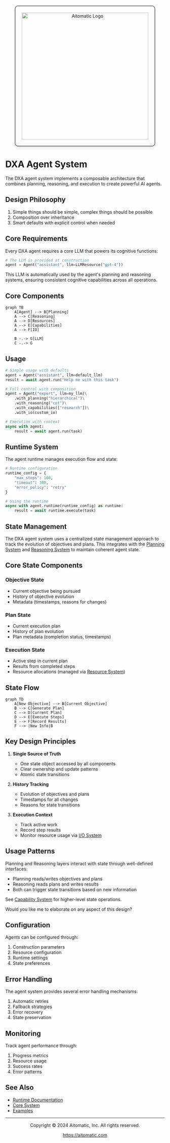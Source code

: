 <!-- markdownlint-disable MD041 -->
<!-- markdownlint-disable MD033 -->
<p align="center">
  <img src="https://cdn.prod.website-files.com/62a10970901ba826988ed5aa/62d942adcae82825089dabdb_aitomatic-logo-black.png" alt="Aitomatic Logo" width="400" style="border: 2px solid #666; border-radius: 10px; padding: 20px; box-shadow: 0 4px 8px rgba(0,0,0,0.1);"/>
</p>

# DXA Agent System

The DXA agent system implements a composable architecture that combines planning, reasoning, and execution to create powerful AI agents.

## Design Philosophy

1. Simple things should be simple, complex things should be possible
2. Composition over inheritance
3. Smart defaults with explicit control when needed

## Core Requirements

Every DXA agent requires a core LLM that powers its cognitive functions:

```python
# The LLM is provided at construction
agent = Agent("assistant", llm=LLMResource("gpt-4"))
```

This LLM is automatically used by the agent's planning and reasoning systems, ensuring consistent cognitive capabilities across all operations.

## Core Components

```mermaid
graph TB
    A[Agent] --> B[Planning]
    A --> C[Reasoning]
    A --> D[Resources]
    A --> E[Capabilities]
    A --> F[IO]
    
    B -.-> G[LLM]
    C -.-> G
```

## Usage

```python
# Simple usage with defaults
agent = Agent("assistant", llm=default_llm)
result = await agent.run("Help me with this task")

# Full control with composition
agent = Agent("expert", llm=my_llm)\
    .with_planning("hierarchical")\
    .with_reasoning("cot")\
    .with_capabilities(["research"])\
    .with_io(custom_io)

# Execution with context
async with agent:
    result = await agent.run(task)
```

## Runtime System

The agent runtime manages execution flow and state:

```python
# Runtime configuration
runtime_config = {
    "max_steps": 100,
    "timeout": 300,
    "error_policy": "retry"
}

# Using the runtime
async with agent.runtime(runtime_config) as runtime:
    result = await runtime.execute(task)
```

## State Management

The DXA agent system uses a centralized state management approach to track the evolution of objectives and plans. This integrates with the [Planning System](../core/planning/README.md) and [Reasoning System](../core/reasoning/README.md) to maintain coherent agent state.

## Core State Components

### Objective State

- Current objective being pursued
- History of objective evolution
- Metadata (timestamps, reasons for changes)

### Plan State  

- Current execution plan
- History of plan evolution
- Plan metadata (completion status, timestamps)

### Execution State

- Active step in current plan
- Results from completed steps
- Resource allocations (managed via [Resource System](../core/resource/README.md))

## State Flow

```mermaid
graph TD
    A[New Objective] --> B[Current Objective]
    B --> C[Generate Plan]
    C --> D[Current Plan]
    D --> E[Execute Steps]
    E --> F[Record Results]
    F --> |New Info|B
```

## Key Design Principles

1. **Single Source of Truth**
   - One state object accessed by all components
   - Clear ownership and update patterns
   - Atomic state transitions

2. **History Tracking**
   - Evolution of objectives and plans
   - Timestamps for all changes
   - Reasons for state transitions

3. **Execution Context**
   - Track active work
   - Record step results
   - Monitor resource usage via [I/O System](../core/io/README.md)

## Usage Patterns

Planning and Reasoning layers interact with state through well-defined interfaces:

- Planning reads/writes objectives and plans
- Reasoning reads plans and writes results
- Both can trigger state transitions based on new information

See [Capability System](../core/capability/README.md) for higher-level state operations.

Would you like me to elaborate on any aspect of this design?

## Configuration

Agents can be configured through:

1. Construction parameters
2. Resource configuration
3. Runtime settings
4. State preferences

## Error Handling

The agent system provides several error handling mechanisms:

1. Automatic retries
2. Fallback strategies
3. Error recovery
4. State preservation

## Monitoring

Track agent performance through:

1. Progress metrics
2. Resource usage
3. Success rates
4. Error patterns

## See Also

- [Runtime Documentation](runtime/README.md)
- [Core System](../core/README.md)
- [Examples](../../examples/README.md)

---

<p align="center">
Copyright © 2024 Aitomatic, Inc. All rights reserved.
</p>

<p align="center">
<a href="https://aitomatic.com">https://aitomatic.com</a>
</p>
